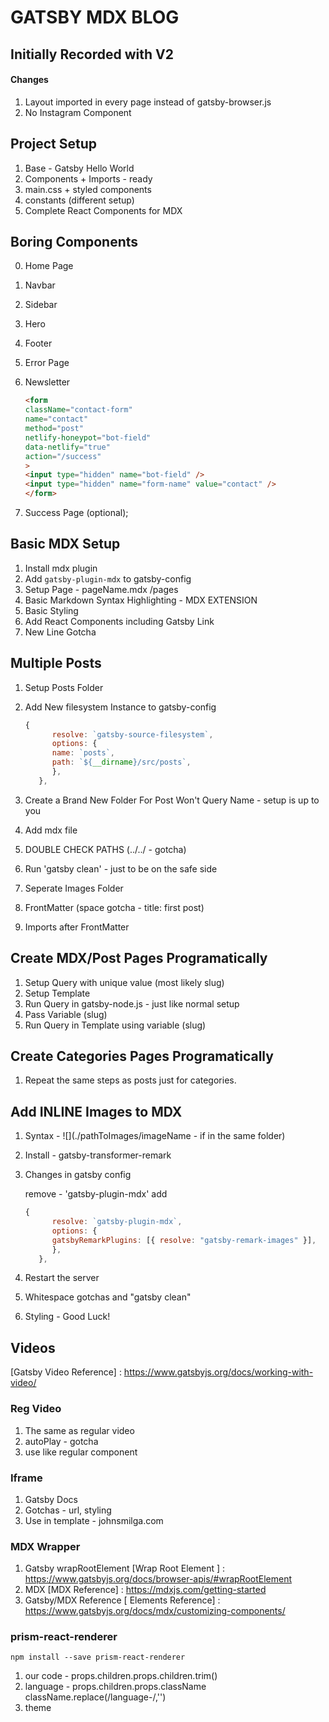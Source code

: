 # GATSBY MDX BLOG

## Initially Recorded with V2

#### Changes

1. Layout imported in every page instead of gatsby-browser.js
2. No Instagram Component

## Project Setup

1. Base - Gatsby Hello World
2. Components + Imports - ready
3. main.css + styled components
4. constants (different setup)
5. Complete React Components for MDX

## Boring Components

0. Home Page
1. Navbar
2. Sidebar
3. Hero
4. Footer
5. Error Page
6. Newsletter

   ```html
   <form
   className="contact-form"
   name="contact"
   method="post"
   netlify-honeypot="bot-field"
   data-netlify="true"
   action="/success"
   >
   <input type="hidden" name="bot-field" />
   <input type="hidden" name="form-name" value="contact" />
   </form>
   ```

7. Success Page (optional);

## Basic MDX Setup

1. Install mdx plugin
2. Add `gatsby-plugin-mdx` to gatsby-config
3. Setup Page - pageName.mdx /pages
4. Basic Markdown
   Syntax Highlighting - MDX EXTENSION
5. Basic Styling
6. Add React Components including Gatsby Link
7. New Line Gotcha

## Multiple Posts

1. Setup Posts Folder
2. Add New filesystem Instance to gatsby-config

   ```js
   {
         resolve: `gatsby-source-filesystem`,
         options: {
         name: `posts`,
         path: `${__dirname}/src/posts`,
         },
      },

   ```

4. Create a Brand New Folder For Post
   Won't Query Name - setup is up to you
5. Add mdx file
6. DOUBLE CHECK PATHS (../../ - gotcha)
7. Run 'gatsby clean' - just to be on the safe side
8. Seperate Images Folder
9. FrontMatter (space gotcha - title: first post)
10. Imports after FrontMatter

## Create MDX/Post Pages Programatically

1. Setup Query with unique value (most likely slug)
2. Setup Template
3. Run Query in gatsby-node.js - just like normal setup
4. Pass Variable (slug)
5. Run Query in Template using variable (slug)

## Create Categories Pages Programatically

1. Repeat the same steps as posts just for categories.

## Add INLINE Images to MDX

1. Syntax - ![](./pathToImages/imageName - if in the same folder)
2. Install - gatsby-transformer-remark
3. Changes in gatsby config

   remove - 'gatsby-plugin-mdx'
   add

   ```js
   {
         resolve: `gatsby-plugin-mdx`,
         options: {
         gatsbyRemarkPlugins: [{ resolve: "gatsby-remark-images" }],
         },
      },
   ```

4. Restart the server
5. Whitespace gotchas and "gatsby clean"
6. Styling - Good Luck!

## Videos

[Gatsby Video Reference] : <https://www.gatsbyjs.org/docs/working-with-video/>

### Reg Video

1. The same as regular video
2. autoPlay - gotcha
3. use like regular component

### Iframe

1. Gatsby Docs
2. Gotchas - url, styling
3. Use in template - johnsmilga.com

### MDX Wrapper

1. Gatsby wrapRootElement
   [Wrap Root Element ] : <https://www.gatsbyjs.org/docs/browser-apis/#wrapRootElement>
2. MDX
   [MDX Reference] : <https://mdxjs.com/getting-started>
3. Gatsby/MDX Reference
   [ Elements Reference] : <https://www.gatsbyjs.org/docs/mdx/customizing-components/>

### prism-react-renderer

```
npm install --save prism-react-renderer
```

1. our code - props.children.props.children.trim()
2. language -
   props.children.props.className
   className.replace(/language-/,'')
3. theme
